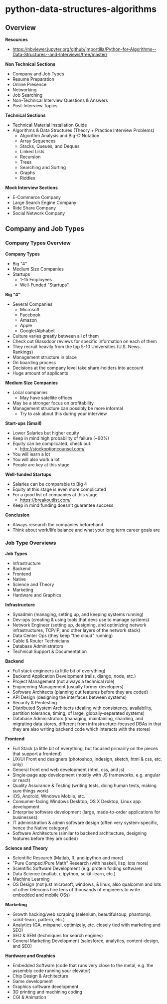 # python-data-structures-algorithms

## Overview

**Resources**

- https://nbviewer.jupyter.org/github/jmportilla/Python-for-Algorithms--Data-Structures--and-Interviews/tree/master/




**Non Technical Sections**
- Company and Job Types
- Resume Preparation
- Online Presence
- Networking
- Job Searching
- Non-Technical Interview Questions & Answers
- Post-Interview Topics

**Technical Sections**
* Technical Material Installation Guide
* Algorithms & Data Structures (Theory + Practice Interview Problems)
  - Algorithm Analysis and Big-O Notation
  - Array Sequences
  - Stacks, Queues, and Deques
  - Linked Lists
  - Recursion
  - Trees
  - Searching and Sorting
  - Graphs
  - Riddles

**Mock Interview Sections**
- E-Commerce Company
- Large Search Engine Company
- Ride Share Company
- Social Network Company

## Company and Job Types

### Company Types Overview

**Company Types**
- Big "4"
- Medium Size Companies
- Startups
  - 1-15 Employees
  - Well-Funded "Startups"
  
**Big "4"**
- Several Companies
  - Microsoft
  - Facebook
  - Amazon
  - Apple
  - Google/Alphabet
- Culture varies greatly between all of them
- Check out Glassdoor reviews for specific information on each of them
- They recruit heavily from the top 5-10 Universities (U.S. News. Rankings)
- Management structure in place
- On boarding process
- Decisions at the company level take share-holders into account
- Huge amount of applicants

**Medium Size Companies**
- Local companies
  - May have satellite offices
- May be a stronger focus on profitability
- Management structure can possibly be more informal
  - Try to ask about this during your interview
  
**Start-ups (Small)**
- Lower Salaries but higher equity
- Keep in mind high probability of failure (~90%)
- Equity can be complicated, check out:
  - http://stockoptioncounsel.com/
- You will learn a lot
- You will also work a lot
- People are key at this stage

**Well-funded Startups**
- Salaries can be comparable to Big 4
- Equity at this stage is even more complicated
- For a good list of companies at this stage
  - https://breakoutlist.com/
- Keep in mind funding doesn't guarantee success

**Conclusion**
- Always research the companies beforehand
- Think about work/life balance and what your long term career goals are

### Job Type Overviews

**Job Types**
- Infrastructure
- Backend
- Frontend
- Native
- Science and Theory
- Marketing
- Hardware and Graphics

**Infrastructure**
- Sysadmin (managing, setting up, and keeping systems running)
- Dev-ops (creating & using tools that devs use to manage systems)
- Network Engineer (setting up, designing, and optimizing network infrastructures, TCP/IP, and other layers of the network stack)
- Data Center Ops (they keep "the cloud" running)
- Cable & Router Technicians
- Database Administrators
- Technical Support & Documentation

**Backend**
- Full stack engineers (a little bit of everything)
- Backend Application Development (rails, django, node, etc.)
- Project Management (not always a technical role)
- Engineering Management (usually former developers)
- Software Architects (planning out features before they are coded)
- API Design (designing the interfaces between systems)
- Security & Pentesting
- Distributed System Architects (dealing with consistency, availability, partition tolerance, timing, of large, globally-separated systems)
- Database Administrators (managing, maintaining, sharding, and migrating data stores, different from infrastructure-focused DBAs in that they are also writing backend code which interacts with the stores)

**Frontend**
- Full Stack (a little bit of everything, but focused primarily on the pieces that support a frontend)
- UX/UI Front end designers (photoshop, indesign, sketch, html & css, etc. only)
- General front end web development (html, css, and js)
- Single-page app development (mostly with JS frameworks, e.g. angular or react)
- Quality Assurance & Testing (writing tests, doing human tests, making sure things work)
- iOS, Android, Windows Mobile, etc.
- Consumer-facing Windows Desktop, OS X Desktop, Linux app development
- Enterprise software development (large, made-to-order applications for businesses)
- IT administration & admin software design (often very system-specific, hence the Native category)
- Software Architecture (similar to backend architecture, designing features before they are coded)

**Science and Theory**
- Scientific Research (Matlab, R, and ipython and more)
- "Pure Compsci/Pure Math" Research (with haskell, lisp, lots more)
- Scientific Software Development (e.g. protein folding software)
- Data Science (matlab, r, ipython, scikit-learn, etc.)
- Machine Learning
- OS Design (not just microsoft, windows, & linux, also qualcomm and lots of other telecoms hire tens of thousands of engineers to write embedded and mobile OSs)

**Marketing**
- Growth hacking/web scraping (selenium, beautifulsoup, phantomjs, scikit-learn, pattern, etc.)
- Analytics (GA, mixpanel, optimizely, etc. closely tied with marketing and SEO)
- SEO & SEM (techniques for search engines)
- General Marketing Development (salesforce, analytics, content-design, and SEO)

**Hardware and Graphics**
- Embedded Software (code that runs very close to the metal, e.g. the assembly code running your elevator)
- Chip Design & Architecture
- Game development
- Graphics software development
- 3D printing and machining coding
- CGI & Animation

